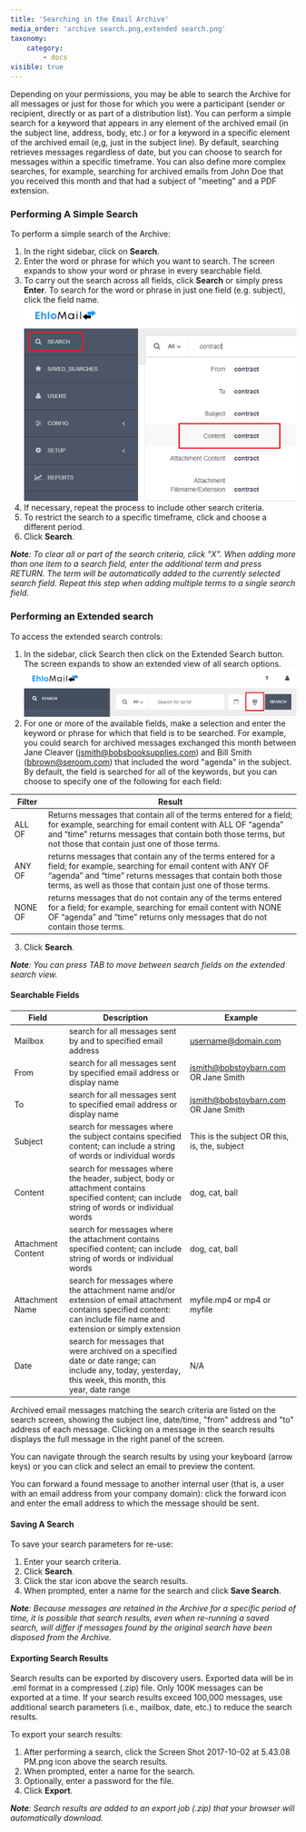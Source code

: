 ```yaml
---
title: 'Searching in the Email Archive'
media_order: 'archive search.png,extended search.png'
taxonomy:
    category:
        - docs
visible: true
---
```


Depending on your permissions, you may be able to search the Archive for all messages or just for those for which you were a participant (sender or recipient, directly or as part of a distribution list). You can perform a simple search for a keyword that appears in any element of the archived email (in the subject line, address, body, etc.) or for a keyword in a specific element of the archived email (e,g, just in the subject line). By default, searching retrieves messages regardless of date, but you can choose to search for messages within a specific timeframe. You can also define more complex searches, for example, searching for archived emails from John Doe that you received this month and that had a subject of "meeting" and a PDF extension.

### Performing A Simple Search

To perform a simple search of the Archive:

1. In the right sidebar, click on **Search**.
2. Enter the word or phrase for which you want to search. The screen expands to show your word or phrase in every searchable field. 
3. To carry out the search across all fields, click **Search** or simply press **Enter**. To search for the word or phrase in just one field (e.g. subject), click the field name.
![](archive%20search.png)
4. If necessary, repeat the process to include other search criteria.
5. To restrict the search to a specific timeframe, click  and choose a different period.
6. Click **Search**.

_**Note**: To clear all or part of the search criteria, click "X". When adding more than one item to a search field, enter the additional term and press RETURN. The term will be automatically added to the currently selected search field. Repeat this step when adding multiple terms to a single search field._

### Performing an Extended search

To access the extended search controls:

1. In the sidebar, click Search then click on the Extended Search button. The screen expands to show an extended view of all search options.
![](extended%20search.png)
2. For one or more of the available fields, make a selection and enter the keyword or phrase for which that field is to be searched. 
For example, you could search for archived messages exchanged this month between Jane Cleaver (jsmith@bobsbooksupplies.com) and Bill Smith (bbrown@seroom.com) that included the word "agenda" in the subject. By default, the field is searched for all of the keywords, but you can choose to specify one of the following for each field:


|Filter  | Result	|
|---------|-------------------------|
| ALL OF  | Returns messages that contain all of the terms entered for a field; for example, searching for email content with ALL OF “agenda” and “time” returns messages that contain both those terms, but not those that contain just one of those terms.|
| ANY OF  | returns messages that contain any of the terms entered for a field; for example, searching for email content with ANY OF “agenda” and “time” returns messages that contain both those terms, as well as those that contain just one of those terms.|
| NONE OF | returns messages that do not contain any of the terms entered for a field; for example, searching for email content with NONE OF “agenda” and “time” returns only messages that do not contain those terms.|
3. Click **Search**.

_**Note**: You can press TAB to move between search fields on the extended search view._

#### Searchable Fields

| Field              | Description                                                                                                                                                            | Example                                       |
|--------------------|------------------------------------------------------------------------------------------------------------------------------------------------------------------------|-----------------------------------------------|
| Mailbox            | search for all messages sent by and to specified email address                                                                                                         | username@domain.com                           |
| From               | search for all messages sent by specified email address or display name                                                                                                | jsmith@bobstoybarn.com OR Jane Smith          |
| To                 | search for all messages sent to specified email address or display name                                                                                                | jsmith@bobstoybarn.com OR Jane Smith          |
| Subject            | search for messages where the subject contains specified content; can include a string of words or individual words                                                    | This is the subject OR this, is, the, subject |
| Content            | search for messages where the header, subject, body or attachment contains specified content; can include string of words or individual words                          | dog, cat, ball                                |
| Attachment Content | search for messages where the attachment contains specified content; can include string of words or individual words                                                   | dog, cat, ball                                |
| Attachment Name    | search for messages where the attachment name and/or extension of email attachment contains specified content: can include file name and extension or simply extension | myfile.mp4 or mp4 or myfile                   |
| Date               | search for messages that were archived on a specified date or date range; can include any, today, yesterday, this week, this month, this year, date range              | N/A                                           |

Archived email messages matching the search criteria are listed on the search screen, showing the subject line, date/time, "from" address and "to" address of each message. Clicking on a message in the search results displays the full message in the right panel of the screen.

You can navigate through the search results by using your keyboard (arrow keys) or you can click and select an email to preview the content.

You can forward a found message to another internal user (that is, a user with an email address from your company domain): click the forward icon and enter the email address to which the message should be sent.

#### Saving A Search

To save your search parameters for re-use:

1. Enter your search criteria.
2. Click **Search**.
3. Click the star icon above the search results.
4. When prompted, enter a name for the search and click **Save Search**.

_**Note**: Because messages are retained in the Archive for a specific period of time, it is possible that search results, even when re-running a saved search, will differ if messages found by the original search have been disposed from the Archive._

#### Exporting Search Results

Search results can be exported by discovery users. Exported data will be in .eml format in a compressed (.zip) file. Only 100K messages can be exported at a time. If your search results exceed 100,000 messages, use additional search parameters (i.e., mailbox, date, etc.) to reduce the search results.

To export your search results:
1. After performing a search, click the Screen Shot 2017-10-02 at 5.43.08 PM.png icon above the search results.
2. When prompted, enter a name for the search.
3. Optionally, enter a password for the file.
4. Click **Export**. 

_**Note**: Search results are added to an export job (.zip) that your browser will automatically download._